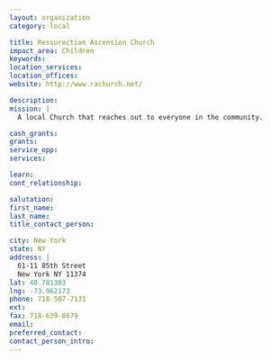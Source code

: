 ```yaml
---
layout: organization
category: local

title: Ressurection Ascension Church
impact_area: Children
keywords: 
location_services: 
location_offices: 
website: http://www.rachurch.net/

description: 
mission: |
  A local Church that reaches out to everyone in the community.

cash_grants: 
grants: 
service_opp: 
services: 

learn: 
cont_relationship: 

salutation: 
first_name: 
last_name: 
title_contact_person: 

city: New York
state: NY
address: |
  61-11 85th Street  
  New York NY 11374
lat: 40.781303
lng: -73.962173
phone: 718-507-7131
ext: 
fax: 718-639-8679
email: 
preferred_contact: 
contact_person_intro: 
---
```

